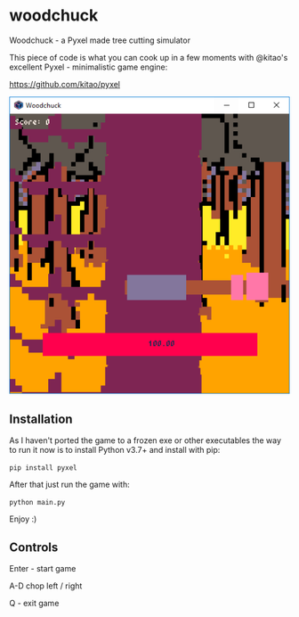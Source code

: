 # woodchuck
Woodchuck - a Pyxel made tree cutting simulator

This piece of code is what you can cook up in a few moments with @kitao's excellent Pyxel - minimalistic game engine:

https://github.com/kitao/pyxel

![Screenshot](screenshot.PNG)

## Installation

As I haven't ported the game to a frozen exe or other executables the way to run it now is to install Python v3.7+ and install with pip:

`pip install pyxel`

After that just run the game with:

`python main.py`

Enjoy :)

## Controls

Enter - start game

A-D chop left / right

Q - exit game
